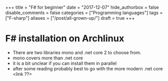 +++
title = "F# for beginner"
date = "2017-12-07"
hide_authorbox = false
disable_comments = false
categories = ["Programming languages"]
tags = ["F-sharp"]
aliases = ["/post/all-grown-up/"]
draft = true
+++


# F# installation on Archlinux
- There are two libraries mono and .net core 2 to choose from.
- mono covers more than .net core
- it is a bit unclear if you can install them in parallel
- after some reading probably best to go with the more modern .net core <link ??>
